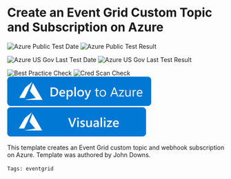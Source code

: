 # Create an Event Grid Custom Topic and Subscription on Azure

![Azure Public Test Date](https://azurequickstartsservice.blob.core.windows.net/badges/101-event-grid/PublicLastTestDate.svg)
![Azure Public Test Result](https://azurequickstartsservice.blob.core.windows.net/badges/101-event-grid/PublicDeployment.svg)

![Azure US Gov Last Test Date](https://azurequickstartsservice.blob.core.windows.net/badges/101-event-grid/FairfaxLastTestDate.svg)
![Azure US Gov Last Test Result](https://azurequickstartsservice.blob.core.windows.net/badges/101-event-grid/FairfaxDeployment.svg)

![Best Practice Check](https://azurequickstartsservice.blob.core.windows.net/badges/101-event-grid/BestPracticeResult.svg)
![Cred Scan Check](https://azurequickstartsservice.blob.core.windows.net/badges/101-event-grid/CredScanResult.svg)
[![Deploy To Azure](https://raw.githubusercontent.com/Azure/azure-quickstart-templates/master/1-CONTRIBUTION-GUIDE/images/deploytoazure.svg?sanitize=true)]("https://portal.azure.com/#create/Microsoft.Template/uri/https%3A%2F%2Fraw.githubusercontent.com%2FAzure%2Fazure-quickstart-templates%2Fmaster%2F101-event-grid%2Fazuredeploy.json")
[![Visualize](https://raw.githubusercontent.com/Azure/azure-quickstart-templates/master/1-CONTRIBUTION-GUIDE/images/visualizebutton.svg?sanitize=true)]("http://armviz.io/#/?load=https%3A%2F%2Fraw.githubusercontent.com%2FAzure%2Fazure-quickstart-templates%2Fmaster%2F101-event-grid%2Fazuredeploy.json")

This template creates an Event Grid custom topic and webhook subscription on
Azure. Template was authored by John Downs.

`Tags: eventgrid`
